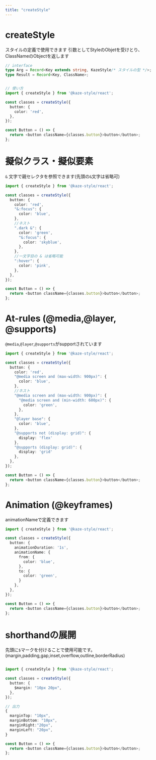 ```yaml
---
title: "createStyle"
---
```

# createStyle

スタイルの定義で使用できます
引数としてStyleのObjetを受けとり、ClassNameのObjectを返します

```ts
// interface
type Arg = Record<Key extends string, KazeStyle/* スタイルの型 */>;
type Result = Record<Key, ClassName>;


// 使い方
import { createStyle } from '@kaze-style/react';

const classes = createStyle({
  button: {
    color: 'red',
  },
});

const Button = () => {
  return <button className={classes.button}>button</button>;
};
```

# 擬似クラス・擬似要素

`&` 文字で親セレクタを参照できます(先頭の`&`文字は省略可)

```ts
import { createStyle } from '@kaze-style/react';

const classes = createStyle({
  button: {
    color: 'red',
    "&:focus": {
      color: 'blue',
    },
    //ネスト
    ".dark &": {
      color: 'green',
      "&:focus": {
        color: 'skyblue',
      },
    },
    //一文字目の & は省略可能
    ":hover": {
      color: 'pink',
    },
  },
});

const Button = () => {
  return <button className={classes.button}>button</button>;
};
```

# At-rules (@media,@layer, @supports)

`@media`,`@layer`,`@supports`がsupportされています

```ts
import { createStyle } from '@kaze-style/react';

const classes = createStyle({
  button: {
    color: 'red',
    "@media screen and (max-width: 900px)": {
      color: 'blue',
    },
    //ネスト
    "@media screen and (max-width: 900px)": {
      "@media screen and (min-width: 600px)": {
        color: 'green',
      },
    },
    "@layer base": {
      color: 'blue',
    },
    "@supports not (display: grid)": {
      display: 'flex'
    },
    "@supports (display: grid)": {
      display: 'grid'
    },
  },
});

const Button = () => {
  return <button className={classes.button}>button</button>;
};
```

# Animation (@keyframes)

animationNameで定義できます

```ts
import { createStyle } from '@kaze-style/react';

const classes = createStyle({
  button: {
    animationDuration: '1s',
    animationName: {
      from: {
        color: 'blue',
      },
      to: {
        color: 'green',
      }
    },
  },
});

const Button = () => {
  return <button className={classes.button}>button</button>;
};
```

# shorthandの展開


先頭に`$`マークを付けることで使用可能です。
(margin,padding,gap,inset,overflow,outline,borderRadius)

```ts

import { createStyle } from '@kaze-style/react';

const classes = createStyle({
  button: {
    $margin: "10px 20px",
  },
});

// 出力
{
  marginTop: "10px",
  marginBottom: "10px",
  marginRight:"20px",
  marginLeft: "20px",
}

const Button = () => {
  return <button className={classes.button}>button</button>;
};
```
